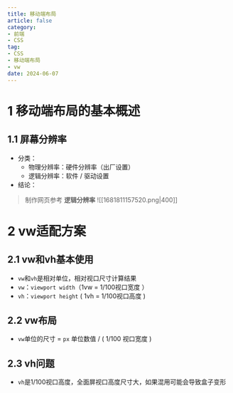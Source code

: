 ```yaml
---
title: 移动端布局
article: false
category: 
- 前端
- CSS
tag: 
- CSS
- 移动端布局
- vw
date: 2024-06-07
---
```



# 1 移动端布局的基本概述
## 1.1 屏幕分辨率
- 分类：
	- 物理分辨率：硬件分辨率（出厂设置）
	- 逻辑分辨率：软件 / 驱动设置
- 结论：
> 制作网页参考 **逻辑分辨率**
![[1681811157520.png|400]]



# 2 vw适配方案
## 2.1 vw和vh基本使用
- `vw`和`vh`是相对单位，相对视口尺寸计算结果
- `vw`：`viewport width`（1vw = 1/100视口宽度 ）
- `vh`：`viewport height` ( 1vh = 1/100视口高度 )
## 2.2 vw布局
- `vw`单位的尺寸 = `px` 单位数值 / ( 1/100 视口宽度 )
## 2.3 vh问题
- `vh`是1/100视口高度，全面屏视口高度尺寸大，如果混用可能会导致盒子变形































































































































